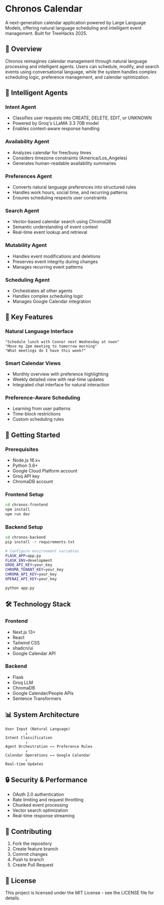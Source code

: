 # Chronos Calendar

A next-generation calendar application powered by Large Language Models, offering natural language scheduling and intelligent event management. Built for TreeHacks 2025.

## 🌟 Overview

Chronos reimagines calendar management through natural language processing and intelligent agents. Users can schedule, modify, and search events using conversational language, while the system handles complex scheduling logic, preference management, and calendar optimization.

## 🤖 Intelligent Agents

### Intent Agent
- Classifies user requests into CREATE, DELETE, EDIT, or UNKNOWN
- Powered by Groq's LLaMA 3.3 70B model
- Enables context-aware response handling

### Availability Agent
- Analyzes calendar for free/busy times
- Considers timezone constraints (America/Los_Angeles)
- Generates human-readable availability summaries

### Preferences Agent
- Converts natural language preferences into structured rules
- Handles work hours, social time, and recurring patterns
- Ensures scheduling respects user constraints

### Search Agent
- Vector-based calendar search using ChromaDB
- Semantic understanding of event context
- Real-time event lookup and retrieval

### Mutability Agent
- Handles event modifications and deletions
- Preserves event integrity during changes
- Manages recurring event patterns

### Scheduling Agent
- Orchestrates all other agents
- Handles complex scheduling logic
- Manages Google Calendar integration

## 🎯 Key Features

### Natural Language Interface
```
"Schedule lunch with Connor next Wednesday at noon"
"Move my 2pm meeting to tomorrow morning"
"What meetings do I have this week?"
```

### Smart Calendar Views
- Monthly overview with preference highlighting
- Weekly detailed view with real-time updates
- Integrated chat interface for natural interaction

### Preference-Aware Scheduling
- Learning from user patterns
- Time-block restrictions
- Custom scheduling rules

## 🚀 Getting Started

### Prerequisites
- Node.js 16.x+
- Python 3.8+
- Google Cloud Platform account
- Groq API key
- ChromaDB account

### Frontend Setup
```bash
cd chronos-frontend
npm install
npm run dev
```

### Backend Setup
```bash
cd chronos-backend
pip install -r requirements.txt

# Configure environment variables
FLASK_APP=app.py
FLASK_ENV=development
GROQ_API_KEY=your_key
CHROMA_TENANT_KEY=your_key
CHROMA_API_KEY=your_key
OPENAI_API_KEY=your_key

python app.py
```

## 🛠 Technology Stack

### Frontend
- Next.js 13+
- React
- Tailwind CSS
- shadcn/ui
- Google Calendar API

### Backend
- Flask
- Groq LLM
- ChromaDB
- Google Calendar/People APIs
- Sentence Transformers

## 📊 System Architecture

```
User Input (Natural Language)
         ↓
Intent Classification
         ↓
Agent Orchestration ←→ Preference Rules
         ↓
Calendar Operations ←→ Google Calendar
         ↓
Real-time Updates
```

## 🔒 Security & Performance

- OAuth 2.0 authentication
- Rate limiting and request throttling
- Chunked event processing
- Vector search optimization
- Real-time response streaming

## 🤝 Contributing

1. Fork the repository
2. Create feature branch
3. Commit changes
4. Push to branch
5. Create Pull Request

## 📝 License

This project is licensed under the MIT License - see the LICENSE file for details.